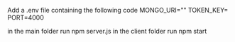 Add a .env file containing the following code
MONGO_URI=""
TOKEN_KEY=
PORT=4000

in the main folder run npm server.js
in the client folder run npm start

